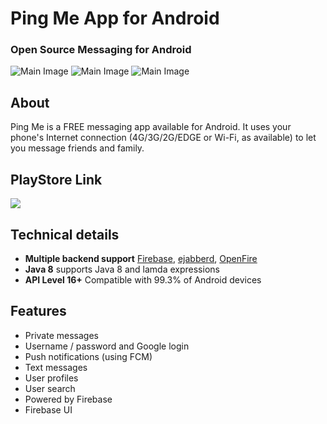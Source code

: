 # Ping Me App for Android
### Open Source Messaging for Android

![Main Image](https://github.com/harishtanu007/PingMe/blob/master/content/images/ChatPage.png)
![Main Image](https://github.com/harishtanu007/PingMe/blob/master/content/images/LoginPage.png)
![Main Image](https://github.com/harishtanu007/PingMe/blob/master/content/images/ProfilePage.png)

## About
Ping Me is a FREE messaging app available for Android. It uses your phone's Internet connection (4G/3G/2G/EDGE or Wi-Fi, as available) to let you message friends and family.

## PlayStore Link
[![](https://github.com/harishtanu007/PingMe/blob/master/content/images/PingMeLogo.png)](https://play.google.com/store/apps/details?id=com.harish.hk185080.chatterbox)

## Technical details

- **Multiple backend support** [Firebase](https://firebase.google.com/), [ejabberd](https://www.ejabberd.im/), [OpenFire](https://www.igniterealtime.org/projects/openfire/)
- **Java 8** supports Java 8 and lamda expressions
- **API Level 16+** Compatible with 99.3% of Android devices

## Features

- Private messages
- Username / password and Google login
- Push notifications (using FCM)
- Text messages
- User profiles
- User search
- Powered by Firebase
- Firebase UI
